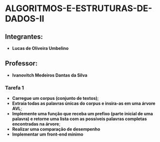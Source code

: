 # ALGORITMOS-E-ESTRUTURAS-DE-DADOS-II

## Integrantes:
* <b> Lucas de Oliveira Umbelino</b>

## Professor:
* <b> Ivanovitch Medeiros Dantas da Silva</b>

### Tarefa 1
* <b>Carregue um corpus (conjunto de textos)</b>;
* <b>Extraia todas as palavras únicas do corpus e insira-as em uma árvore AVL</b>;
* <b>Implemente uma função que receba um prefixo (parte inicial de uma palavra) e retorne
uma lista com as possíveis palavras completas encontradas na árvore</b>;
* <b>Realizar uma comparação de desempenho</b>
* <b>Implementar um front-end mínimo</b>